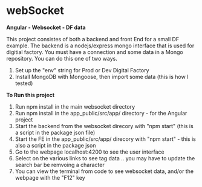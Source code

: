 # webSocket

**Angular - Websocket - DF data**

This project consistes of both a backend and front End for a small DF example. The backend is a nodejs/express
mongo interface that is used for digitial factory. You must have a connection and some data in a Mongo repository.
You can do this one of two ways.
1) Set up the "env" string for Prod or Dev Digital Factory
2) Install MongoDB with Mongoose, then import some data (this is how I tested)

**To Run this project**

1) Run npm install in the main websocket directory
2) Run npm install in the app_public/src/app/ directory - for the Angular project
3) Start the backend from the websocket direcory with "npm start" (this is a script in the package json file)
4) Start the FE in the app_public/src/app/ direcory with "npm start" - this is also a script in the package json 
5) Go to the webpage localhost:4200 to see the user interface
6) Select on the various links to see tag data .. you may have to update the search bar be remvoing a character
7) You can view the terminal from code to see websocket data, and/or the webpage with the "F12" key

